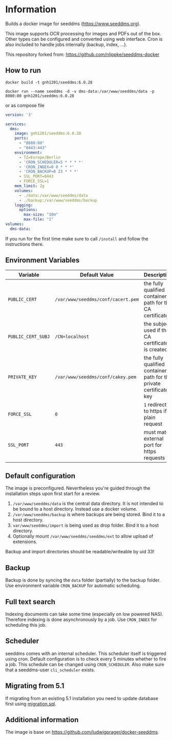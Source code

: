 # Information

Builds a docker image for seeddms (https://www.seeddms.org).

This image supports OCR processing for images and PDFs out of the box. Other types can be configured and converted using web interface.
Cron is also included to handle jobs internally (backup, index, ...).

This repository forked from: https://github.com/nlippke/seeddms-docker

## How to run

`docker build -t gnh1201/seeddms:6.0.28`

`docker run --name seeddms -d -v dms-data:/var/www/seeddms/data -p 8080:80 gnh1201/seeddms:6.0.28`

or as compose file

```yaml
version: '3'

services:
  dms:
    image: gnh1201/seeddms:6.0.28
    ports:
      - "8080:80"
      - "8443:443"
    environment:
      - TZ=Europe/Berlin
      - 'CRON_SCHEDULER=5 * * * *'
      - 'CRON_INDEX=0 0 * * *'
      - 'CRON_BACKUP=0 23 * * *'
      - SSL_PORT=8443
      - FORCE_SSL=1
    mem_limit: 2g
    volumes:
      - ./data:/var/www/seeddms/data
      - ./backup:/var/www/seeddms/backup
    logging:
      options:
        max-size: "10m"
        max-file: "1"
volumes:
  dms-data:
```

If you run for the first time make sure to call `/install` and follow the instructions there.


## Environment Variables
Variable               | Default Value | Description
-----------------------|-----------------------------------|------------
`PUBLIC_CERT`          |`/var/www/seeddms/conf/cacert.pem` |the fully qualified container path for the CA certificate
`PUBLIC_CERT_SUBJ`     |`/CN=localhost`                    |the subject used if the CA certificate is created
`PRIVATE_KEY`          |`/var/www/seeddms/conf/cakey.pem`  |the fully qualified container path for the private certificate key
`FORCE_SSL`            |`0`                                |`1` redirects to https if plain request
`SSL_PORT`             |`443`                              |must match external port for https requests

## Default configuration

The image is preconfigured. Nevertheless you're guided through the installation steps upon first start for a review.

1. `/var/www/seeddms/data` is the central data directory. It is not intended to be bound to a host directory. Instead use a docker volume.
2. `/var/www/seeddms/backup` is where backups are being stored. Bind it to a host directory.
3. `var/www/seeddms/import` is being used as drop folder. Bind it to a host directory.
4. Optionally mount `/var/www/seeddms/seeddms/ext` to allow upload of extensions.

Backup and import directories should be readable/writeable by uid 33!

## Backup

Backup is done by syncing the `data` folder (partially) to the backup folder. Use environment variable `CRON_BACKUP` for automatic scheduling.

## Full text search

Indexing documents can take some time (especially on low powered NAS). Therefore indexing is done asynchronously by a job. Use `CRON_INDEX` for scheduling this job.

## Scheduler

seeddms comes with an internal scheduler. This scheduler itself is triggered using cron. Default configuration is to check every 5 minutes whether to fire a job.
This schedule can be changed using `CRON_SCHEDULER`. Also make sure that a seeddms-user `cli_scheduler` exists.

## Migrating from 5.1

If migrating from an existing 5.1 installation you need to update database first using [migration.sql](migration.sql).

## Additional information

The image is base on https://github.com/ludwigprager/docker-seeddms.
